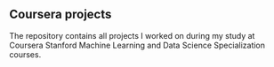 ## Coursera projects
The repository contains all projects I worked on during my study at Coursera Stanford Machine Learning and Data Science Specialization courses.
